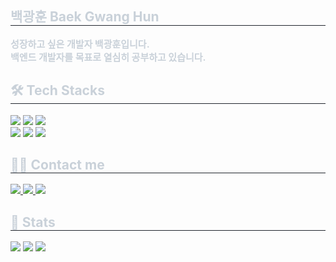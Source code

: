 <div align="left"> 
    <h2 style="border-bottom: 1px solid #21262d; color: #c9d1d9;"> 백광훈 Baek Gwang Hun </h2>  
    <p style="font-weight: 700; font-size: 15px; color: #c9d1d9;">
        성장하고 싶은 개발자 백광훈입니다. <br> 백엔드 개발자를 목표로 열심히 공부하고 있습니다.
    </p>
</div>

<div align="left">
    <h2 style="border-bottom: 1px solid #21262d; color: #c9d1d9;"> 🛠️ Tech Stacks </h2> 
    <p>
        <img src="https://img.shields.io/badge/C++-00599C?style=for-the-badge&logo=C%2B%2B&logoColor=white">
        <img src="https://img.shields.io/badge/C-A8B9CC?style=for-the-badge&logo=C&logoColor=white">
        <img src="https://img.shields.io/badge/Github-181717?style=for-the-badge&logo=Github&logoColor=white">
        <br/>
        <img src="https://img.shields.io/badge/Java-007396?style=for-the-badge&logo=Java&logoColor=white">
        <img src="https://img.shields.io/badge/MySQL-4479A1?style=for-the-badge&logo=MySQL&logoColor=white">
        <img src="https://img.shields.io/badge/Spring%20Boot-6DB33F?style=for-the-badge&logo=Spring%20Boot&logoColor=white">
    </p>
</div>

<div align="left">
    <h2 style="border-bottom: 1px solid #21262d; color: #c9d1d9;"> 🧑‍💻 Contact me </h2> 
    <p>
        <a href="https://www.instagram.com/hun.b.g/"> 
            <img src="https://img.shields.io/badge/Instagram-E4405F?style=for-the-badge&logo=Instagram&logoColor=white">
        </a>
        <a href="https://velog.io/@hun01/posts"> 
            <img src="https://img.shields.io/badge/Velog-20C997?style=for-the-badge&logo=Velog&logoColor=white">
        </a>
        <a href="https://github.com/HUN0914">
            <img src="https://hits.seeyoufarm.com/api/count/incr/badge.svg?url=https%3A%2F%2Fgithub.com%2FHUN0914&count_bg=%23000000&title_bg=%23000000&icon=github.svg&icon_color=%23FFFFFF&title=GitHub&edge_flat=false" />
        </a>
    </p>
</div>

<div align="left"> 
    <h2 style="border-bottom: 1px solid #21262d; color: #c9d1d9;"> 🏅 Stats </h2> 
        <img src="https://github-readme-stats.vercel.app/api?username=HUN0914&bg_color=180,f0effb,00000000&title_color=000000&text_color=000000" />
        <img src="https://github-readme-stats.vercel.app/api/top-langs/?username=HUN0914&layout=compact&bg_color=180,f0effb,00000000&title_color=000000&text_color=000000" />
        <a href="https://solved.ac/bkh0914/">
            <img src="http://mazassumnida.wtf/api/v2/generate_badge?boj=bkh0914" />
        </a>
</div>
